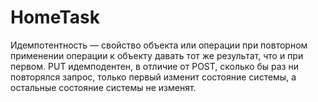 # HomeTask
Идемпотентность — свойство объекта или операции при повторном применении операции к объекту давать тот же результат, что и при первом.
PUT идемподентен, в отличие от POST, сколько бы раз ни повторялся запрос, только первый изменит состояние системы, а остальные состояние системы не изменят.
